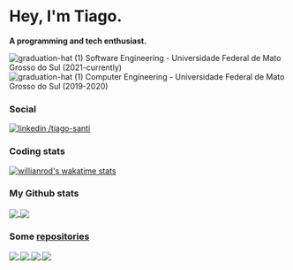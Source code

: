 # Hey, I'm Tiago.
**A programming and tech enthusiast.**

![graduation-hat (1)](https://user-images.githubusercontent.com/53698082/125193366-07a1bf80-e21a-11eb-945b-7d96d8a876e8.png) Software Engineering - Universidade Federal de Mato Grosso do Sul (2021-currently)</br>
![graduation-hat (1)](https://user-images.githubusercontent.com/53698082/125193366-07a1bf80-e21a-11eb-945b-7d96d8a876e8.png) Computer Engineering - Universidade Federal de Mato Grosso do Sul (2019-2020)

### Social

[![linkedin](https://user-images.githubusercontent.com/53698082/125190824-22ba0280-e20d-11eb-99f8-620ad8fd0aee.png) /tiago-santi](https://www.linkedin.com/in/tiago-santi/)

### Coding stats

[![willianrod's wakatime stats](https://github-readme-stats.vercel.app/api/wakatime?username=TiagoSanti&range=last_7_days&layout=compact&theme=dark&custom_title=Last%207%20Days%20Most%20Used%20Languages)](https://wakatime.com/@TiagoSanti)

### My Github stats

<a href="https://github.com/TiagoSanti">
  <img align="center" src="https://github-readme-stats.vercel.app/api?username=TiagoSanti&layout=compact&show_icons=true&theme=dark" />
</a>
<a href="https://github.com/anuraghazra/github-readme-stats">
  <img align="center" src="https://github-readme-stats.vercel.app/api/top-langs/?username=TiagoSanti&layout=compact&show_icons=true&theme=dark&exclude_repo=hackatruck-2021" />
</a>

### Some [repositories](https://github.com/TiagoSanti?tab=repositories)

<a href="https://github.com/TiagoSanti/classificador_de_carros_cnn">
  <img align="center" src="https://github-readme-stats.vercel.app/api/pin/?username=TiagoSanti&repo=classificador_de_carros_cnn&theme=dark" />
</a>
<a href="https://github.com/TiagoSanti/analise-lexica">
  <img align="center" src="https://github-readme-stats.vercel.app/api/pin/?username=TiagoSanti&repo=analise-lexica&theme=dark" />
</a>
<a href="https://github.com/TiagoSanti/app-woods">
  <img align="center" src="https://github-readme-stats.vercel.app/api/pin/?username=TiagoSanti&repo=app-woods&theme=dark" />
</a>
<a href="https://github.com/TiagoSanti/controle-de-emprestimos-progmov-trab1">
  <img align="center" src="https://github-readme-stats.vercel.app/api/pin/?username=TiagoSanti&repo=controle-de-emprestimos-progmov-trab1&theme=dark" />
</a>
